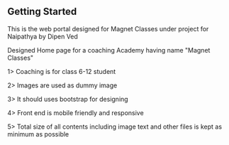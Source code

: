 ## Getting Started
This is the web portal designed for Magnet Classes under project for Naipathya by Dipen Ved

Designed Home page for a coaching Academy having name "Magnet Classes"
 
1> Coaching is for class 6-12 student 

2> Images are used as dummy image
 
3> It should uses bootstrap for designing 

4> Front end is mobile friendly and responsive 

5> Total size of all contents including image text and other files is kept as minimum as possible